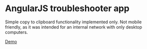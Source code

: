 # AngularJS troubleshooter app

Simple copy to clipboard functionality implemented only. Not mobile friendly, as it was intended for an internal network with only desktop computers.

[Demo](http://goo.gl/idhRF3)
